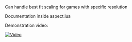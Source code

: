 Can handle best fit scaling for games with specific resolution

Documentation inside aspect.lua

Demonstration video:

[![Video](https://img.youtube.com/vi/o_MaN1znbqw/0.jpg)](https://www.youtube.com/watch?v=o_MaN1znbqw)
